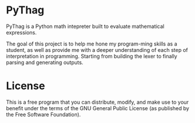 <b><h1>PyThag</h1></b>

PyThag is a Python math intepreter built to evaluate mathematical expressions. 

The goal of this project is to help me hone my program-ming skills as a student, as well as provide me with a deeper understanding 
of each step of interpretation in programming. Starting from building the lexer to finally parsing and generating outputs.

<b><h1>License</h1></b>
This is a free program that you can distribute, modify, and make use to your benefit under the terms of the GNU General Public License (as published by the Free Software Foundation).
